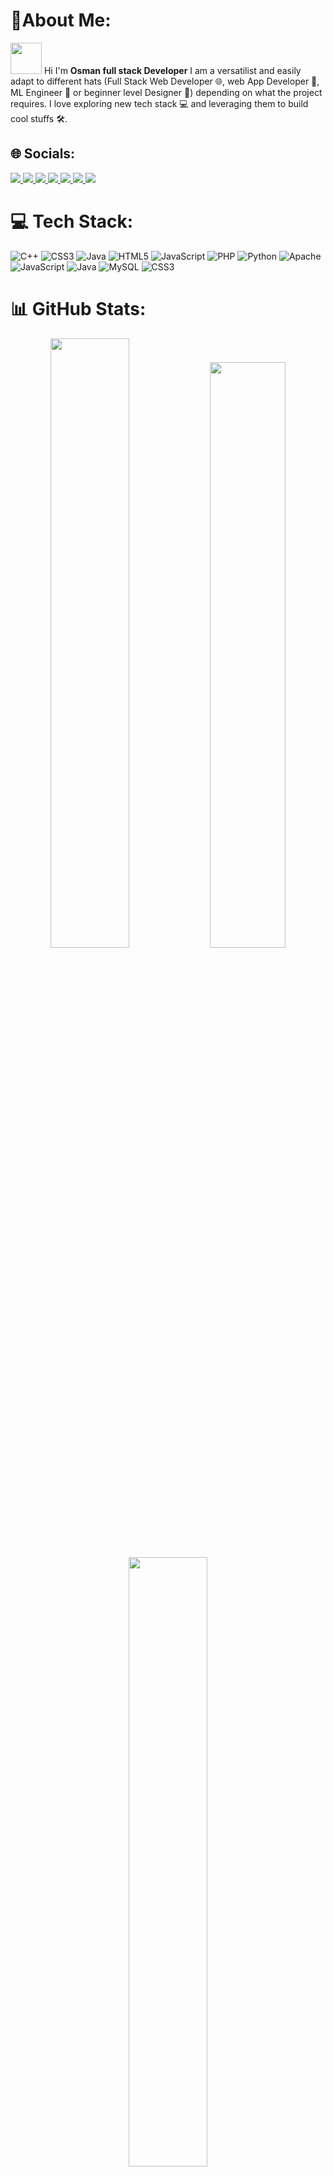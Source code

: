 <h1>💫About Me:</h1> <img src="https://github.com/user-attachments/assets/f631effd-1eae-47aa-9257-7f6cda239884" width="50" height="50" />
Hi I'm <b>Osman full stack Developer</b> 
I am a versatilist and easily adapt to different hats (Full Stack Web Developer 🌐, web App Developer 📱, ML Engineer 🤖 or beginner level Designer 🎨) depending on what the project requires. I love exploring new tech stack 💻 and leveraging them to build cool stuffs 🛠️. 

## 🌐 Socials:
<p>
 <a href="https://discord.gg/da_rko" width="13%">
    <img src="https://img.shields.io/badge/Discord-%237289DA.svg?logo=discord&logoColor=white">
  </a> 

 <a href="https://facebook.com/profile.php?id=100010276365931" width="13%">
    <img src="https://img.shields.io/badge/Facebook-%231877F2.svg?logo=Facebook&logoColor=white">
  </a>
 <a href="https://linkedin.com/in/osman_alsmai">
    <img src="https://img.shields.io/badge/LinkedIn-%230077B5.svg?logo=linkedin&logoColor=white">
  </a>
 <a href="https://reddit.com/user/osman_alsmani">
    <img src="https://img.shields.io/badge/Reddit-%23FF4500.svg?logo=Reddit&logoColor=white">
  </a>
 <a href="https://twitch.tv/osman_al_smani">
    <img src="https://img.shields.io/badge/Twitch-%239146FF.svg?logo=Twitch&logoColor=white">
  </a>
 <a href=https://x.com/Oalsmani">
    <img src="https://img.shields.io/badge/X-black.svg?logo=X&logoColor=white">
  </a>
 <a href="https://instagram.com/osman_alsmani">
    <img src="https://img.shields.io/badge/Instagram-%23E4405F.svg?logo=Instagram&logoColor=white">
  </a>

  
</p>

# 💻 Tech Stack:
![C++](https://img.shields.io/badge/c++-%2300599C.svg?style=for-the-badge&logo=c%2B%2B&logoColor=white) ![CSS3](https://img.shields.io/badge/css3-%231572B6.svg?style=for-the-badge&logo=css3&logoColor=white) ![Java](https://img.shields.io/badge/java-%23ED8B00.svg?style=for-the-badge&logo=openjdk&logoColor=white) ![HTML5](https://img.shields.io/badge/html5-%23E34F26.svg?style=for-the-badge&logo=html5&logoColor=white) ![JavaScript](https://img.shields.io/badge/javascript-%23323330.svg?style=for-the-badge&logo=javascript&logoColor=%23F7DF1E) ![PHP](https://img.shields.io/badge/php-%23777BB4.svg?style=for-the-badge&logo=php&logoColor=white) ![Python](https://img.shields.io/badge/python-3670A0?style=for-the-badge&logo=python&logoColor=ffdd54) ![Apache](https://img.shields.io/badge/apache-%23D42029.svg?style=for-the-badge&logo=apache&logoColor=white) ![JavaScript](https://img.shields.io/badge/javascript-%23323330.svg?style=for-the-badge&logo=javascript&logoColor=%23F7DF1E) ![Java](https://img.shields.io/badge/java-%23ED8B00.svg?style=for-the-badge&logo=openjdk&logoColor=white) ![MySQL](https://img.shields.io/badge/mysql-4479A1.svg?style=for-the-badge&logo=mysql&logoColor=white) ![CSS3](https://img.shields.io/badge/css3-%231572B6.svg?style=for-the-badge&logo=css3&logoColor=white)
# 📊 GitHub Stats:
<p align="center">
  <img src="https://github-readme-stats.vercel.app/api?username=osmankiv&theme=dark&hide_border=true&include_all_commits=false&count_private=false" width="50%" >
  <img src="https://github-readme-streak-stats.herokuapp.com/?user=osmankiv&theme=dark&hide_border=true" width="49%" >
  <img src="https://github-readme-stats.vercel.app/api/top-langs/?username=osmankiv&theme=dark&hide_border=true&include_all_commits=false&count_private=false&layout=compact" width="50%" >
</p>
<p width="45%" display= "inline">
 <h1>🏆 GitHub Trophies </h1>
<img src="https://github-profile-trophy.vercel.app/?username=osmankiv&theme=radical&no-frame=false&no-bg=false&margin-w=4">
</p>
<p width="45%"  display= "inline">
<h1> ✍️ Random Dev Quote</h1>
<img src="https://quotes-github-readme.vercel.app/api?type=horizontal&theme=radical">
<p width="50%">

### 🔝 Top Contributed Repo
![](https://github-contributor-stats.vercel.app/api?username=osmankiv&limit=5&theme=radical&combine_all_yearly_contributions=true)

---
[![](https://visitcount.itsvg.in/api?id=osmankiv&icon=2&color=1)](https://visitcount.itsvg.in)

  ## 💰 You can help me by Donating
  [![BuyMeACoffee](https://img.shields.io/badge/Buy%20Me%20a%20Coffee-ffdd00?style=for-the-badge&logo=buy-me-a-coffee&logoColor=black)](https://buymeacoffee.com/osan) [![Ko-Fi](https://img.shields.io/badge/Ko--fi-F16061?style=for-the-badge&logo=ko-fi&logoColor=white)](https://ko-fi.com/osman_alsmai) 

  
<!-- Proudly created with GPRM ( https://gprm.itsvg.in ) -->
